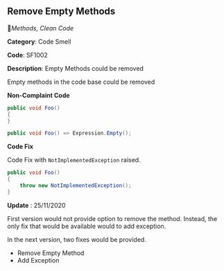 ## Remove Empty Methods

:bookmark:_Methods, Clean Code_

**Category**: Code Smell

**Code**: SF1002

**Description**: Empty Methods could be removed

Empty methods in the code base could be removed

**Non-Complaint Code**

```csharp
public void Foo()
{
}

public void Foo() => Expression.Empty();
```

**Code Fix**

Code Fix with `NotImplementedException` raised.

```csharp
public void Foo()
{
    throw new NotImplementedException();
}
```

**Update** : 25/11/2020

First version would not provide option to remove the method. Instead, the only fix that would be available would to add exception.

In the next version, two fixes would be provided.

- Remove Empty Method
- Add Exception
